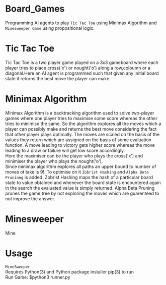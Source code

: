 # Board_Games
Programming AI agents to play `Tic Tac Toe` using Minimax Algorithm and  `Minesweeper Game` using propositional logic.
# Tic Tac Toe
Tic Tac Toe is a two player game played on a 3x3 gameboard where each player tries to place cross('x') or nought('o') along a row,coloumn or a diagonal.Here an AI agent is programmed such that given any initial board state it returns the best move the player can make.
# Minimax Algorithm
Minimax Algorithm is a backtracking algorithm used to solve two-player games where one player tries to maximise some score whereas the other tries to minimise the same. So the algorithm explores all the moves which a player can possibly make and returns the best move considering the fact that other player plays optimally. The moves are scaled on the basis of the values they return which are assigned on the basis of some evaluation function. A move leading to victory gets higher score whereas the move leading to a draw or failure will get low score accordingly.
\
Here the maximiser can be the player who plays the cross('x') and minimiser the player who plays the nought('o'). 
\
Since minimax algorithm explores all paths an upper bound to number of moves ot take is 9!. To optimise on it `Zobrist Hashing` and `Alpha Beta Pruninng` is added. Zobrist Hashing maps the hash of a particular board state to value obtained and whenever the board state is encountered again in the search the evaluated value is simply returned. Alpha Beta Pruning prunes the game tree by not exploring the moves which are guarenteed to not improve the answer.
# Minesweeper
Mine
# Usage 
`MineSweeper`
\
Requires Python(3) and Python package installer pip(3) to run 
\
Run Game: $python3 runner.py




